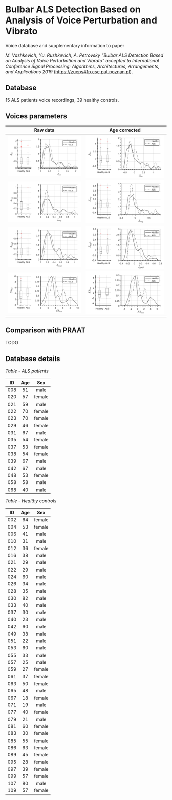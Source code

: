 # Bulbar ALS Detection Based on Analysis of Voice Perturbation and Vibrato
Voice database and supplementary information to paper 

_M. Vashkevich, Yu. Rushkevich, A. Petrovsky "Bulbar ALS Detection Based on Analysis of Voice Perturbation and Vibrato" accepted to International Conference Signal Processing: Algorithms, Architectures, Arrangements, and Applications 2019_ (https://zueps41p.cse.put.poznan.pl).

##  Database
15 ALS patients voice recordings, 39 healthy controls.

## Voices parameters
| Raw data   | Age corrected |
| :--:       | :--:          |
|<img src="image/J_{loc}_stat_no_age_corr.png" width="400"> | <img src="image/J_{loc}_dens_box_plot.png" width="400">|
|<img src="image/J_rap_stat_no_age_corr.png" width="400"> | <img src="image/J_rap_stat_with_age_corr.png" width="400">|
|<img src="image/J_ppq5_stat_no_age_corr.png" width="400"> | <img src="image/J_ppq5_stat_with_age_corr.png" width="400">|
|<img src="image/S_loc_stat_no_age_corr.png" width="400"> | <img src="image/S_loc_with_age_corr.png" width="400">|


## Comparison with PRAAT
TODO

##  Database details
*Table - ALS patients*

| ID   | Age  |  Sex |
| :--: | :--: | :--: |
| 008  | 51   | male |
| 020   | 57   | female |
| 021   | 59   | male |
| 022   | 70   | female |
| 023   | 70   | female |
| 029   | 46   | female |
| 031   | 67   | male |
| 035   | 54   | female |
| 037   | 53   | female |
| 038   | 54   | female |
| 039   | 67   | male |
| 042   | 67   | male |
| 048   | 53   | female |
| 058   | 58   | male |
| 068   | 40   | male |

*Table - Healthy controls*

| ID   | Age  | Sex  |
| :--: | :--: | :--: |
| 002  | 64   | female    |
| 004  | 53   | female    |
| 006  | 41   | male    |
| 010  | 31   | male |
| 012  | 36   | female    |
| 016  | 38   | male |
| 021  | 29   | male |
| 022  | 29   | male |
| 024  | 60   | male |
| 026  | 34   | male |
| 028  | 35   | male |
| 030  | 82   | male |
| 033  | 40   | male |
| 037  | 30   | male |
| 040  | 23   | male |
| 042  | 60   | male |
| 049  | 38   | male |
| 051  | 22   | male |
| 053  | 60   | male |
| 055  | 33   | male |
| 057  | 25   | male |
| 059  | 27   | female    |
| 061  | 37   | female    |
| 063  | 50   | female    |
| 065  | 48   | male |
| 067  | 18   | female    |
| 071  | 19   | male |
| 077   | 40   | female    |
| 079   | 21   | male|
| 081   | 60   | female    |
| 083   | 30   | female    |
| 085   | 55   | female    |
| 086   | 63   | female    |
| 089   | 45   | female |
| 095   | 28   | female |
| 097   | 39   | female|
| 099   | 57   | female |
| 107  | 80   | male |
| 109  | 57   | female |


